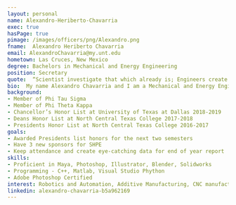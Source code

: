 ```yaml
---
layout: personal
name: Alexandro-Heriberto-Chavarria
exec: true
hasPage: true 
pimage: /images/officers/png/Alexandro.png
fname:  Alexandro Heriberto Chavarria
email: AlexandroChavarria@my.unt.edu
hometown: Las Cruces, New Mexico 
degree: Bachelors in Mechanical and Energy Engineering
position: Secretary
quote:  “Scientist investigate that which already is; Engineers create that which has never been.” - Albert Einstein
bio:  My name Alexandro Chavarria and I am a Mechanical and Energy Engineering Major at UNT. M I transferred to UNT in the Fall of 2022 and joined SHPE as a member of Spring 2023. 
background: 
- Member of Phi Tau Sigma
- Member of Phi Theta Kappa
- Chancellor’s Honor List at University of Texas at Dallas 2018-2019
- Deans Honor List at North Central Texas College 2017-2018
- Presidents Honor List at North Central Texas College 2016-2017
goals:
- Awarded Presidents list honors for the next two semesters
- Have 3 new sponsors for SHPE
- Keep attendance and create eye-catching data for end of year report
skills:
- Proficient in Maya, Photoshop, Illustrator, Blender, Solidworks
- Programming - C++, Matlab, Visual Studio Phython
- Adobe Photoshop Certified 
interest: Robotics and Automation, Additive Manufacturing, CNC manufacturing, 3D Simulations 
linkedin: alexandro-chavarria-b5a962169
---
```

